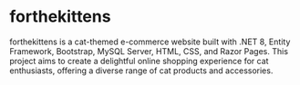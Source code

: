 # forthekittens
forthekittens is a cat-themed e-commerce website built with .NET 8, Entity Framework, Bootstrap, MySQL Server, HTML, CSS, and Razor Pages. This project aims to create a delightful online shopping experience for cat enthusiasts, offering a diverse range of cat products and accessories.
